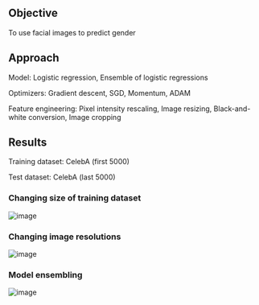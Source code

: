 ## Objective
To use facial images to predict gender

## Approach
Model: Logistic regression, Ensemble of logistic regressions

Optimizers: Gradient descent, SGD, Momentum, ADAM

Feature engineering: Pixel intensity rescaling, Image resizing, Black-and-white conversion, Image cropping

## Results
Training dataset: CelebA (first 5000)

Test dataset: CelebA (last 5000)

### Changing size of training dataset
![image](https://user-images.githubusercontent.com/100197692/167084692-775f53ca-5f33-44e2-9acb-20251dbb865c.png)

### Changing image resolutions
![image](https://user-images.githubusercontent.com/100197692/167084948-298ad9c2-8a44-4108-82f8-ff9b9bcd77f7.png)

### Model ensembling
![image](https://user-images.githubusercontent.com/100197692/167085132-d45b13f2-843f-446d-b0a4-103365033a3c.png)





